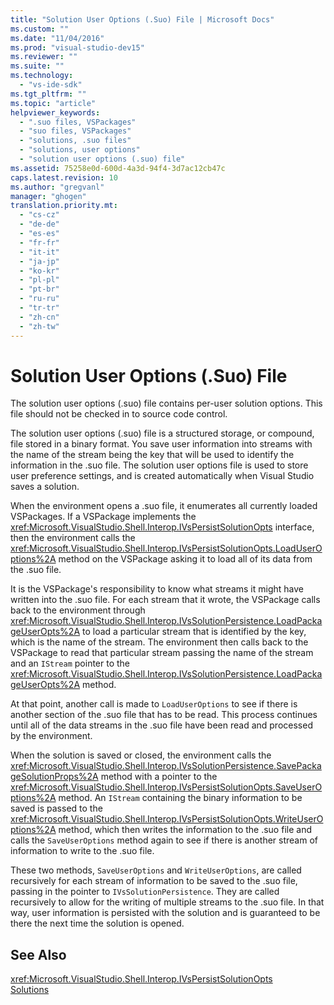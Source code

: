 ```yaml
---
title: "Solution User Options (.Suo) File | Microsoft Docs"
ms.custom: ""
ms.date: "11/04/2016"
ms.prod: "visual-studio-dev15"
ms.reviewer: ""
ms.suite: ""
ms.technology: 
  - "vs-ide-sdk"
ms.tgt_pltfrm: ""
ms.topic: "article"
helpviewer_keywords: 
  - ".suo files, VSPackages"
  - "suo files, VSPackages"
  - "solutions, .suo files"
  - "solutions, user options"
  - "solution user options (.suo) file"
ms.assetid: 75258e0d-600d-4a3d-94f4-3d7ac12cb47c
caps.latest.revision: 10
ms.author: "gregvanl"
manager: "ghogen"
translation.priority.mt: 
  - "cs-cz"
  - "de-de"
  - "es-es"
  - "fr-fr"
  - "it-it"
  - "ja-jp"
  - "ko-kr"
  - "pl-pl"
  - "pt-br"
  - "ru-ru"
  - "tr-tr"
  - "zh-cn"
  - "zh-tw"
---
```

# Solution User Options (.Suo) File
The solution user options (.suo) file contains per-user solution options. This file should not be checked in to source code control.  
  
 The solution user options (.suo) file is a structured storage, or compound, file stored in a binary format. You save user information into streams with the name of the stream being the key that will be used to identify the information in the .suo file. The solution user options file is used to store user preference settings, and is created automatically when Visual Studio saves a solution.  
  
 When the environment opens a .suo file, it enumerates all currently loaded VSPackages. If a VSPackage implements the <xref:Microsoft.VisualStudio.Shell.Interop.IVsPersistSolutionOpts> interface, then the environment calls the <xref:Microsoft.VisualStudio.Shell.Interop.IVsPersistSolutionOpts.LoadUserOptions%2A> method on the VSPackage asking it to load all of its data from the .suo file.  
  
 It is the VSPackage's responsibility to know what streams it might have written into the .suo file. For each stream that it wrote, the VSPackage calls back to the environment through <xref:Microsoft.VisualStudio.Shell.Interop.IVsSolutionPersistence.LoadPackageUserOpts%2A> to load a particular stream that is identified by the key, which is the name of the stream. The environment then calls back to the VSPackage to read that particular stream passing the name of the stream and an `IStream` pointer to the <xref:Microsoft.VisualStudio.Shell.Interop.IVsSolutionPersistence.LoadPackageUserOpts%2A> method.  
  
 At that point, another call is made to `LoadUserOptions` to see if there is another section of the .suo file that has to be read. This process continues until all of the data streams in the .suo file have been read and processed by the environment.  
  
 When the solution is saved or closed, the environment calls the <xref:Microsoft.VisualStudio.Shell.Interop.IVsSolutionPersistence.SavePackageSolutionProps%2A> method with a pointer to the <xref:Microsoft.VisualStudio.Shell.Interop.IVsPersistSolutionOpts.SaveUserOptions%2A> method. An `IStream` containing the binary information to be saved is passed to the <xref:Microsoft.VisualStudio.Shell.Interop.IVsPersistSolutionOpts.WriteUserOptions%2A> method, which then writes the information to the .suo file and calls the `SaveUserOptions` method again to see if there is another stream of information to write to the .suo file.  
  
 These two methods, `SaveUserOptions` and `WriteUserOptions`, are called recursively for each stream of information to be saved to the .suo file, passing in the pointer to `IVsSolutionPersistence`. They are called recursively to allow for the writing of multiple streams to the .suo file. In that way, user information is persisted with the solution and is guaranteed to be there the next time the solution is opened.  
  
## See Also  
 <xref:Microsoft.VisualStudio.Shell.Interop.IVsPersistSolutionOpts>   
 [Solutions](../../extensibility/internals/solutions.md)